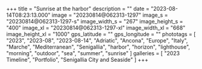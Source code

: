 +++
title = "Sunrise at the harbor"
description = ""
date = "2023-08-14T08:23:13.000"
image = "20230814@062313-1297"
image_s = "20230814@062313-1297-s"
image_width_s = "267"
image_height_s = "400"
image_xl = "20230814@062313-1297-xl"
image_width_xl = "668"
image_height_xl = "1000"
gps_latitude = ""
gps_longitude = ""
phototags = [ "2023", "2023-08", "2023-08-14", "Adriatic", "Ancona", "Europe", "Italy", "Marche", "Mediterranean", "Senigallia", "harbor", "horizon", "lighthouse", "morning", "outdoor", "sea", "summer", "sunrise" ]
galleries = [ "2023 Timeline", "Portfolio", "Senigallia City and Seaside" ]
+++
